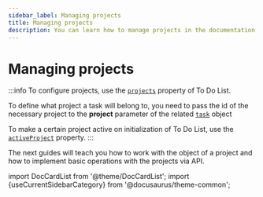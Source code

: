 ```yaml
---
sidebar_label: Managing projects
title: Managing projects
description: You can learn how to manage projects in the documentation of the DHTMLX JavaScript To Do List library. Browse developer guides and API reference, try out code examples and live demos, and download a free 30-day evaluation version of DHTMLX To Do List.
---
```


# Managing projects


:::info
To configure projects, use the [`projects`](api/configs/projects_config.md) property of To Do List.

To define what project a task will belong to, you need to pass the id of the necessary project to the **project** parameter of the related [`task`](api/configs/tasks_config.md) object

To make a certain project active on initialization of To Do List, use the [`activeProject`](api/configs/activeproject_config.md) property.
:::


The next guides will teach you how to work with the object of a project and how to implement basic operations with the projects via API.

import DocCardList from '@theme/DocCardList';
import {useCurrentSidebarCategory} from '@docusaurus/theme-common';

<DocCardList items={useCurrentSidebarCategory().items}/>
